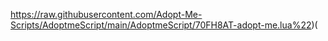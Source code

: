 https://raw.githubusercontent.com/Adopt-Me-Scripts/AdoptmeScript/main/AdoptmeScript/70FH8AT-adopt-me.lua%22)(

